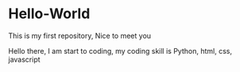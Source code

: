 # Hello-World
This is my first repository, Nice to meet you

Hello there, I am start to coding, my coding skill is Python, html, css, javascript
